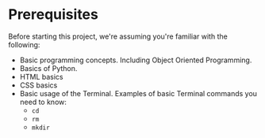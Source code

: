 # Prerequisites

Before starting this project, we're assuming you're familiar with the following:

- Basic programming concepts. Including Object Oriented Programming.
- Basics of Python.
- HTML basics
- CSS basics
- Basic usage of the Terminal. Examples of basic Terminal commands you need to know:
  - `cd`
  - `rm`
  - `mkdir`
